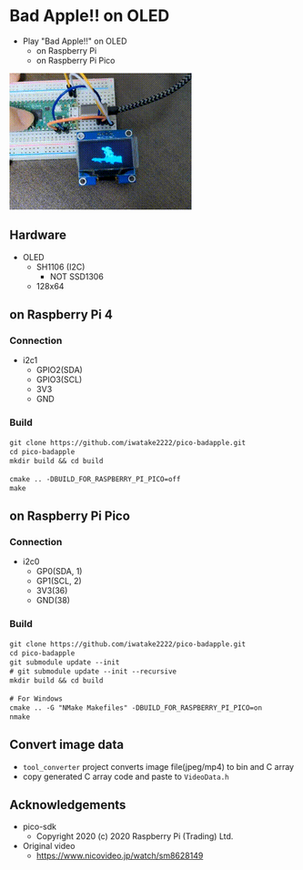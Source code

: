 # Bad Apple!! on OLED
- Play "Bad Apple!!" on OLED
	- on Raspberry Pi
	- on Raspberry Pi Pico

![demo](00_doc/demo.gif)

## Hardware
- OLED
	- SH1106 (I2C)
		- NOT SSD1306
	- 128x64

## on Raspberry Pi 4
### Connection
- i2c1
	- GPIO2(SDA)
	- GPIO3(SCL)
	- 3V3
	- GND

### Build
```
git clone https://github.com/iwatake2222/pico-badapple.git
cd pico-badapple
mkdir build && cd build

cmake .. -DBUILD_FOR_RASPBERRY_PI_PICO=off
make
```

## on Raspberry Pi Pico
### Connection
- i2c0
	- GP0(SDA, 1)
	- GP1(SCL, 2)
	- 3V3(36)
	- GND(38)

### Build
```
git clone https://github.com/iwatake2222/pico-badapple.git
cd pico-badapple
git submodule update --init
# git submodule update --init --recursive
mkdir build && cd build

# For Windows
cmake .. -G "NMake Makefiles" -DBUILD_FOR_RASPBERRY_PI_PICO=on
nmake
```

## Convert image data
- `tool_converter` project converts image file(jpeg/mp4) to bin and C array
- copy generated C array code and paste to `VideoData.h`

## Acknowledgements
- pico-sdk
	- Copyright 2020 (c) 2020 Raspberry Pi (Trading) Ltd.
- Original video
	- https://www.nicovideo.jp/watch/sm8628149
